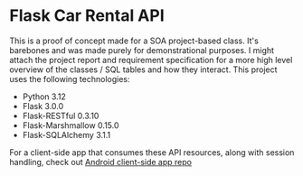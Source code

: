 # Flask Car Rental API
This is a proof of concept made for a SOA project-based class. It's barebones and was made purely for demonstrational purposes.
I might attach the project report and requirement specification for a more high level overview of the classes / SQL tables and how they interact.
This project uses the following technologies:

 - Python 3.12
 - Flask 3.0.0
 - Flask-RESTful 0.3.10
 - Flask-Marshmallow 0.15.0
 - Flask-SQLAlchemy 3.1.1

For a client-side app that consumes these API resources, along with session handling, check out [Android client-side app repo](https://github.com/digitbraul/Car-Rental-Android-Client)
